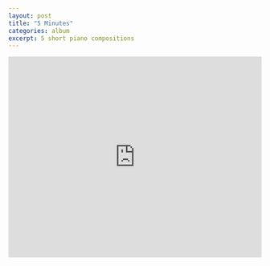 ```yaml
---
layout: post
title: "5 Minutes"
categories: album
excerpt: 5 short piano compositions
---
```


<iframe src="https://audiomack.com/embed/maschine-musik/album/5-minutes?background=1" scrolling="no" width="100%" height="400" scrollbars="no" frameborder="0"></iframe>
